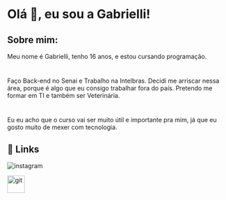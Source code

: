 # Olá 👋, eu sou a Gabrielli! 
##  Sobre mim: 
  Meu nome é Gabrielli, tenho 16 anos, e estou cursando programação. 
  #
Faço Back-end no Senai e Trabalho na Intelbras. Decidi me arriscar nessa área, porque é algo que eu consigo trabalhar fora do país. Pretendo me formar em TI e também ser Veterinária.

  #
  Eu eu acho que o curso vai ser muito útil e importante pra mim, já que eu gosto muito de mexer com tecnologia.
## 🔗 Links
![instagram](https://img.shields.io/badge/-Instagram-%23E4405F?style=for-the-badge&logo=instagram&logoColor=whitehttps://www.instagram.com/alanigabs/)

<a href="https://git-scm.com/" target="_blank"> <img src="https://www.vectorlogo.zone/logos/git-scm/git-scm-icon.svg" alt="git" width="40"/>
